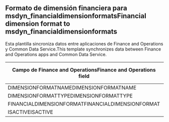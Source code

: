 ## <a name="financial-dimension-format-to-msdyn_financialdimensionformats"></a><span data-ttu-id="34de9-101">Formato de dimensión financiera para msdyn_financialdimensionformats</span><span class="sxs-lookup"><span data-stu-id="34de9-101">Financial dimension format to msdyn_financialdimensionformats</span></span>

<span data-ttu-id="34de9-102">Esta plantilla sincroniza datos entre aplicaciones de Finance and Operations y Common Data Service.</span><span class="sxs-lookup"><span data-stu-id="34de9-102">This template synchronizes data between Finance and Operations apps and Common Data Service.</span></span>

<span data-ttu-id="34de9-103">Campo de Finance and Operations</span><span class="sxs-lookup"><span data-stu-id="34de9-103">Finance and Operations field</span></span> | <span data-ttu-id="34de9-104">Tipo de asignación</span><span class="sxs-lookup"><span data-stu-id="34de9-104">Map type</span></span> | <span data-ttu-id="34de9-105">Otro campo de Dynamics 365</span><span class="sxs-lookup"><span data-stu-id="34de9-105">Other Dynamics 365 field</span></span> | <span data-ttu-id="34de9-106">Valor predeterminado</span><span class="sxs-lookup"><span data-stu-id="34de9-106">Default value</span></span>
---|---|---|---
<span data-ttu-id="34de9-107">DIMENSIONFORMATNAME</span><span class="sxs-lookup"><span data-stu-id="34de9-107">DIMENSIONFORMATNAME</span></span> | = | <span data-ttu-id="34de9-108">msdyn_dimensionformatname</span><span class="sxs-lookup"><span data-stu-id="34de9-108">msdyn_dimensionformatname</span></span> | 
<span data-ttu-id="34de9-109">DIMENSIONFORMATTYPE</span><span class="sxs-lookup"><span data-stu-id="34de9-109">DIMENSIONFORMATTYPE</span></span> | >< | <span data-ttu-id="34de9-110">msdyn_dimensionformattype</span><span class="sxs-lookup"><span data-stu-id="34de9-110">msdyn_dimensionformattype</span></span> | 
<span data-ttu-id="34de9-111">FINANCIALDIMENSIONFORMAT</span><span class="sxs-lookup"><span data-stu-id="34de9-111">FINANCIALDIMENSIONFORMAT</span></span> | = | <span data-ttu-id="34de9-112">msdyn_financialdimensionformat</span><span class="sxs-lookup"><span data-stu-id="34de9-112">msdyn_financialdimensionformat</span></span> | 
<span data-ttu-id="34de9-113">ISACTIVE</span><span class="sxs-lookup"><span data-stu-id="34de9-113">ISACTIVE</span></span> | >< | <span data-ttu-id="34de9-114">msdyn_isactive</span><span class="sxs-lookup"><span data-stu-id="34de9-114">msdyn_isactive</span></span> | 
